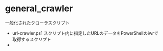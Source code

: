 # general_crawler
一般化されたクローラスクリプト

* url-crawler.ps1
 スクリプト内に指定したURLのデータをPowerShellのiwrで取得するスクリプト
* 
